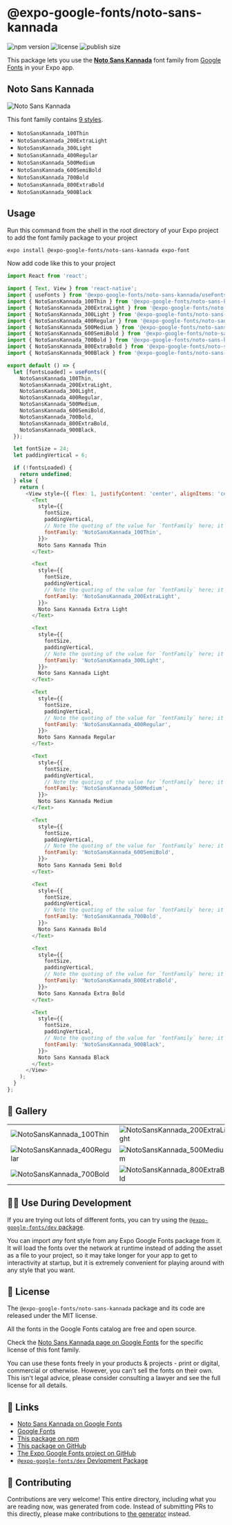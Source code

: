 # @expo-google-fonts/noto-sans-kannada

![npm version](https://flat.badgen.net/npm/v/@expo-google-fonts/noto-sans-kannada)
![license](https://flat.badgen.net/github/license/expo/google-fonts)
![publish size](https://flat.badgen.net/packagephobia/install/@expo-google-fonts/noto-sans-kannada)

This package lets you use the [**Noto Sans Kannada**](https://fonts.google.com/specimen/Noto+Sans+Kannada) font family from [Google Fonts](https://fonts.google.com/) in your Expo app.

## Noto Sans Kannada

![Noto Sans Kannada](./font-family.png)

This font family contains [9 styles](#-gallery).

- `NotoSansKannada_100Thin`
- `NotoSansKannada_200ExtraLight`
- `NotoSansKannada_300Light`
- `NotoSansKannada_400Regular`
- `NotoSansKannada_500Medium`
- `NotoSansKannada_600SemiBold`
- `NotoSansKannada_700Bold`
- `NotoSansKannada_800ExtraBold`
- `NotoSansKannada_900Black`

## Usage

Run this command from the shell in the root directory of your Expo project to add the font family package to your project
```sh
expo install @expo-google-fonts/noto-sans-kannada expo-font
```

Now add code like this to your project
```js
import React from 'react';

import { Text, View } from 'react-native';
import { useFonts } from '@expo-google-fonts/noto-sans-kannada/useFonts';
import { NotoSansKannada_100Thin } from '@expo-google-fonts/noto-sans-kannada/100Thin';
import { NotoSansKannada_200ExtraLight } from '@expo-google-fonts/noto-sans-kannada/200ExtraLight';
import { NotoSansKannada_300Light } from '@expo-google-fonts/noto-sans-kannada/300Light';
import { NotoSansKannada_400Regular } from '@expo-google-fonts/noto-sans-kannada/400Regular';
import { NotoSansKannada_500Medium } from '@expo-google-fonts/noto-sans-kannada/500Medium';
import { NotoSansKannada_600SemiBold } from '@expo-google-fonts/noto-sans-kannada/600SemiBold';
import { NotoSansKannada_700Bold } from '@expo-google-fonts/noto-sans-kannada/700Bold';
import { NotoSansKannada_800ExtraBold } from '@expo-google-fonts/noto-sans-kannada/800ExtraBold';
import { NotoSansKannada_900Black } from '@expo-google-fonts/noto-sans-kannada/900Black';

export default () => {
  let [fontsLoaded] = useFonts({
    NotoSansKannada_100Thin,
    NotoSansKannada_200ExtraLight,
    NotoSansKannada_300Light,
    NotoSansKannada_400Regular,
    NotoSansKannada_500Medium,
    NotoSansKannada_600SemiBold,
    NotoSansKannada_700Bold,
    NotoSansKannada_800ExtraBold,
    NotoSansKannada_900Black,
  });

  let fontSize = 24;
  let paddingVertical = 6;

  if (!fontsLoaded) {
    return undefined;
  } else {
    return (
      <View style={{ flex: 1, justifyContent: 'center', alignItems: 'center' }}>
        <Text
          style={{
            fontSize,
            paddingVertical,
            // Note the quoting of the value for `fontFamily` here; it expects a string!
            fontFamily: 'NotoSansKannada_100Thin',
          }}>
          Noto Sans Kannada Thin
        </Text>

        <Text
          style={{
            fontSize,
            paddingVertical,
            // Note the quoting of the value for `fontFamily` here; it expects a string!
            fontFamily: 'NotoSansKannada_200ExtraLight',
          }}>
          Noto Sans Kannada Extra Light
        </Text>

        <Text
          style={{
            fontSize,
            paddingVertical,
            // Note the quoting of the value for `fontFamily` here; it expects a string!
            fontFamily: 'NotoSansKannada_300Light',
          }}>
          Noto Sans Kannada Light
        </Text>

        <Text
          style={{
            fontSize,
            paddingVertical,
            // Note the quoting of the value for `fontFamily` here; it expects a string!
            fontFamily: 'NotoSansKannada_400Regular',
          }}>
          Noto Sans Kannada Regular
        </Text>

        <Text
          style={{
            fontSize,
            paddingVertical,
            // Note the quoting of the value for `fontFamily` here; it expects a string!
            fontFamily: 'NotoSansKannada_500Medium',
          }}>
          Noto Sans Kannada Medium
        </Text>

        <Text
          style={{
            fontSize,
            paddingVertical,
            // Note the quoting of the value for `fontFamily` here; it expects a string!
            fontFamily: 'NotoSansKannada_600SemiBold',
          }}>
          Noto Sans Kannada Semi Bold
        </Text>

        <Text
          style={{
            fontSize,
            paddingVertical,
            // Note the quoting of the value for `fontFamily` here; it expects a string!
            fontFamily: 'NotoSansKannada_700Bold',
          }}>
          Noto Sans Kannada Bold
        </Text>

        <Text
          style={{
            fontSize,
            paddingVertical,
            // Note the quoting of the value for `fontFamily` here; it expects a string!
            fontFamily: 'NotoSansKannada_800ExtraBold',
          }}>
          Noto Sans Kannada Extra Bold
        </Text>

        <Text
          style={{
            fontSize,
            paddingVertical,
            // Note the quoting of the value for `fontFamily` here; it expects a string!
            fontFamily: 'NotoSansKannada_900Black',
          }}>
          Noto Sans Kannada Black
        </Text>
      </View>
    );
  }
};

```

## 🔡 Gallery


||||
|-|-|-|
|![NotoSansKannada_100Thin](.//100Thin/NotoSansKannada_100Thin.ttf.png)|![NotoSansKannada_200ExtraLight](.//200ExtraLight/NotoSansKannada_200ExtraLight.ttf.png)|![NotoSansKannada_300Light](.//300Light/NotoSansKannada_300Light.ttf.png)||
|![NotoSansKannada_400Regular](.//400Regular/NotoSansKannada_400Regular.ttf.png)|![NotoSansKannada_500Medium](.//500Medium/NotoSansKannada_500Medium.ttf.png)|![NotoSansKannada_600SemiBold](.//600SemiBold/NotoSansKannada_600SemiBold.ttf.png)||
|![NotoSansKannada_700Bold](.//700Bold/NotoSansKannada_700Bold.ttf.png)|![NotoSansKannada_800ExtraBold](.//800ExtraBold/NotoSansKannada_800ExtraBold.ttf.png)|![NotoSansKannada_900Black](.//900Black/NotoSansKannada_900Black.ttf.png)||


## 👩‍💻 Use During Development

If you are trying out lots of different fonts, you can try using the [`@expo-google-fonts/dev` package](https://github.com/expo/google-fonts/tree/master/font-packages/dev#readme).

You can import *any* font style from any Expo Google Fonts package from it. It will load the fonts
over the network at runtime instead of adding the asset as a file to your project, so it may take longer
for your app to get to interactivity at startup, but it is extremely convenient
for playing around with any style that you want.

## 📖 License

The `@expo-google-fonts/noto-sans-kannada` package and its code are released under the MIT license.

All the fonts in the Google Fonts catalog are free and open source.

Check the [Noto Sans Kannada page on Google Fonts](https://fonts.google.com/specimen/Noto+Sans+Kannada) for the specific license of this font family.

You can use these fonts freely in your products & projects - print or digital, commercial or otherwise. However, you can't sell the fonts on their own. This isn't legal advice, please consider consulting a lawyer and see the full license for all details.

## 🔗 Links

- [Noto Sans Kannada on Google Fonts](https://fonts.google.com/specimen/Noto+Sans+Kannada)
- [Google Fonts](https://fonts.google.com/)
- [This package on npm](https://www.npmjs.com/package/@expo-google-fonts/noto-sans-kannada)
- [This package on GitHub](https://github.com/expo/google-fonts/tree/master/font-packages/noto-sans-kannada)
- [The Expo Google Fonts project on GitHub](https://github.com/expo/google-fonts)
- [`@expo-google-fonts/dev` Devlopment Package](https://github.com/expo/google-fonts/tree/master/font-packages/dev)

## 🤝 Contributing

Contributions are very welcome! This entire directory, including what you are reading now, was generated from code. Instead of submitting PRs to this directly, please make contributions to [the generator](https://github.com/expo/google-fonts/tree/master/packages/generator) instead.
